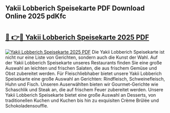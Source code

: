 ## Yakii Lobberich Speisekarte PDF Download Online 2025 pdKfc

# <h2><a href="http://gcbcjc3.nevu.top/?p=Yakii+Lobberich+Speisekarte">🔗 👉🔴 Yakii Lobberich Speisekarte 2025 PDF</a></h2>

[![Yakii Lobberich Speisekarte 2025 PDF](https://i.imgur.com/dBaPXMq.png)](http://gcbcjc3.nevu.top/?p=Yakii+Lobberich+Speisekarte)
Die Yakii Lobberich Speisekarte ist nicht nur eine Liste von Gerichten, sondern auch die Kunst der Wahl. Auf der Yakii Lobberich Speisekarte unseres Restaurants finden Sie eine große Auswahl an leichten und frischen Salaten, die aus frischem Gemüse und Obst zubereitet werden. Für Fleischliebhaber bietet unsere Yakii Lobberich Speisekarte eine große Auswahl an Gerichten: Rindfleisch, Schweinefleisch, Huhn und Fisch. Unseren Auserwählten bieten wir Gourmet-Gerichte wie Schaschlik und Steak an, die auf frischem Feuer zubereitet werden. Unsere Yakii Lobberich Speisekarte bietet eine große Auswahl an Desserts, von traditionellen Kuchen und Kuchen bis hin zu exquisiten Crème Brûlée und Schokoladensouffle.
